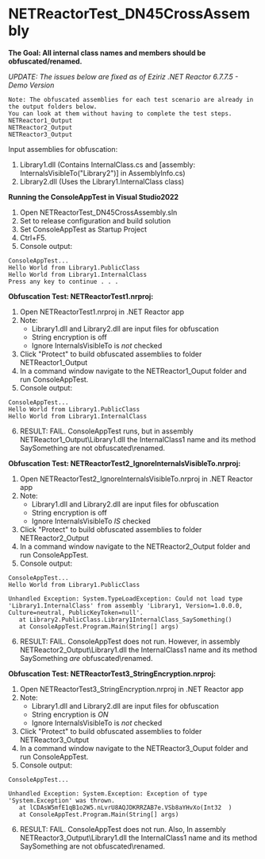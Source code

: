 # NETReactorTest_DN45CrossAssembly

**The Goal: All internal class names and members should be obfuscated/renamed.**

*UPDATE: The issues below are fixed as of Eziriz .NET Reactor 6.7.7.5 - Demo Version*

```
Note: The obfuscated assemblies for each test scenario are already in the output folders below. 
You can look at them without having to complete the test steps.
NETReactor1_Output
NETReactor2_Output
NETReactor3_Output
```


Input assemblies for obfuscation:
1. Library1.dll (Contains InternalClass.cs and [assembly: InternalsVisibleTo("Library2")] in AssemblyInfo.cs)
2. Library2.dll (Uses the Library1.InternalClass class)

**Running the ConsoleAppTest in Visual Studio2022**
1. Open NETReactorTest_DN45CrossAssembly.sln
2. Set to release configuration and build solution
4. Set ConsoleAppTest as Startup Project
5. Ctrl+F5. 
6. Console output:

```
ConsoleAppTest...
Hello World from Library1.PublicClass
Hello World from Library1.InternalClass
Press any key to continue . . .
```

**Obfuscation Test: NETReactorTest1.nrproj:**
1. Open NETReactorTest1.nrproj in .NET Reactor app
2. Note:
    - Library1.dll and Library2.dll are input files for obfuscation
    - String encryption is off
    - Ignore InternalsVisibleTo is *not* checked
3. Click "Protect" to build obfuscated assemblies to folder NETReactor1_Output
4. In a command window navigate to the NETReactor1_Ouput folder and run ConsoleAppTest.
5. Console output:
```
ConsoleAppTest...
Hello World from Library1.PublicClass
Hello World from Library1.InternalClass
```
6. RESULT: FAIL. ConsoleAppTest runs, but in assembly NETReactor1_Output\Library1.dll the InternalClass1 name and its method SaySomething are not obfuscated\renamed.

**Obfuscation Test: NETReactorTest2_IgnoreInternalsVisibleTo.nrproj:**
1. Open NETReactorTest2_IgnoreInternalsVisibleTo.nrproj in .NET Reactor app
2. Note:
    - Library1.dll and Library2.dll are input files for obfuscation
    - String encryption is off
    - Ignore InternalsVisibleTo *IS* checked
3. Click "Protect" to build obfuscated assemblies to folder NETReactor2_Output
4. In a command window navigate to the NETReactor2_Output folder and run ConsoleAppTest.
5. Console output:
```
ConsoleAppTest...
Hello World from Library1.PublicClass

Unhandled Exception: System.TypeLoadException: Could not load type 'Library1.InternalClass' from assembly 'Library1, Version=1.0.0.0, Culture=neutral, PublicKeyToken=null'.
   at Library2.PublicClass.Library1InternalClass_SaySomething()
   at ConsoleAppTest.Program.Main(String[] args)
```
6. RESULT: FAIL. ConsoleAppTest does not run. However, in assembly NETReactor2_Output\Library1.dll the InternalClass1 name and its method SaySomething *are* obfuscated\renamed.

**Obfuscation Test: NETReactorTest3_StringEncryption.nrproj:**
1. Open NETReactorTest3_StringEncryption.nrproj in .NET Reactor app
2. Note:
    - Library1.dll and Library2.dll are input files for obfuscation
    - String encryption is *ON*
    - Ignore InternalsVisibleTo is *not* checked
3. Click "Protect" to build obfuscated assemblies to folder NETReactor3_Output
4. In a command window navigate to the NETReactor3_Ouput folder and run ConsoleAppTest.
5. Console output:
```
ConsoleAppTest...

Unhandled Exception: System.Exception: Exception of type 'System.Exception' was thrown.
   at lCDAsW5mfE1qB1o2W5.nLvrU8AQJDKRRZAB7e.VSb8aYHvXo(Int32  )
   at ConsoleAppTest.Program.Main(String[] args)
```
6. RESULT: FAIL. ConsoleAppTest does not run. Also, In assembly NETReactor3_Output\Library1.dll the InternalClass1 name and its method SaySomething are not obfuscated\renamed.
